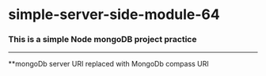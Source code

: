 # simple-server-side-module-64
### This is a simple Node mongoDB project practice
___
**mongoDb server URI replaced with MongoDb compass URI
